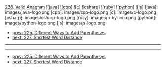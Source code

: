 [226. Valid Anagram](https://leetcode.com/problems/valid-anagram/)
[![java]](https://github.com/leetcode-study-group/leetcode-java-solutions/blob/master/226-valid-anagram.md)
[![cpp]](https://github.com/leetcode-study-group/leetcode-cpp-solutions/blob/master/226-valid-anagram.md)
[![c]](https://github.com/leetcode-study-group/leetcode-c-solutions/blob/master/226-valid-anagram.md)
[![csharp]](https://github.com/leetcode-study-group/leetcode-csharp-solutions/blob/master/226-valid-anagram.md)
[![ruby]](https://github.com/leetcode-study-group/leetcode-ruby-solutions/blob/master/226-valid-anagram.md)
[![python]](https://github.com/leetcode-study-group/leetcode-python-solutions/blob/master/226-valid-anagram.md)
[![js]](https://github.com/leetcode-study-group/leetcode-js-solutions/blob/master/226-valid-anagram.md)
[java]: images/java-logo.png
[cpp]: images/cpp-logo.png
[c]: images/c-logo.png
[csharp]: images/csharp-logo.png
[ruby]: images/ruby-logo.png
[python]: images/python-logo.png
[js]: images/js-logo.png

- [prev: 225. Different Ways to Add Parentheses](225-different-ways-to-add-parentheses.md)
- [next: 227. Shortest Word Distance](227-shortest-word-distance.md)

---


---

- [prev: 225. Different Ways to Add Parentheses](225-different-ways-to-add-parentheses.md)
- [next: 227. Shortest Word Distance](227-shortest-word-distance.md)
